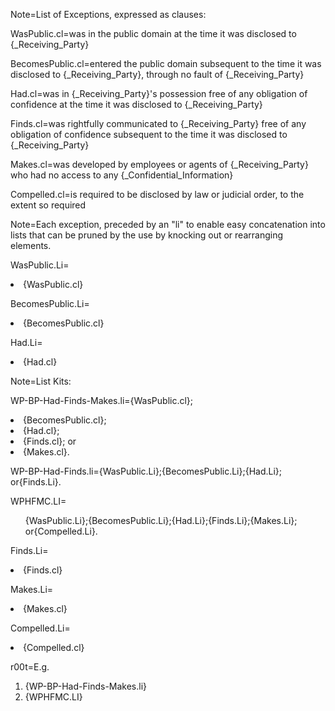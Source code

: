 Note=List of Exceptions, expressed as clauses:

WasPublic.cl=was in the public domain at the time it was disclosed to {_Receiving_Party}

BecomesPublic.cl=entered the public domain subsequent to the time it was disclosed to {_Receiving_Party}, through no fault of {_Receiving_Party}

Had.cl=was in {_Receiving_Party}'s possession free of any obligation of confidence at the time it was disclosed to {_Receiving_Party}

Finds.cl=was rightfully communicated to {_Receiving_Party} free of any obligation of confidence subsequent to the time it was disclosed to {_Receiving_Party}

Makes.cl=was developed by employees or agents of {_Receiving_Party} who had no access to any {_Confidential_Information}

Compelled.cl=is required to be disclosed by law or judicial order, to the extent so required

Note=Each exception, preceded by an "li" to enable easy concatenation into lists that can be pruned by the use by knocking out or rearranging elements.
  
WasPublic.Li=<li>{WasPublic.cl}

BecomesPublic.Li=<li>{BecomesPublic.cl}

Had.Li=<li>{Had.cl}

Note=List Kits:

WP-BP-Had-Finds-Makes.li={WasPublic.cl};<li>{BecomesPublic.cl};<li>{Had.cl};<li>{Finds.cl}; or<li>{Makes.cl}.

WP-BP-Had-Finds.li={WasPublic.Li};{BecomesPublic.Li};{Had.Li}; or{Finds.Li}.

WPHFMC.LI=<ol>{WasPublic.Li};{BecomesPublic.Li};{Had.Li};{Finds.Li};{Makes.Li}; or{Compelled.Li}.</ol>


Finds.Li=<li>{Finds.cl}

Makes.Li=<li>{Makes.cl}

Compelled.Li=<li>{Compelled.cl}

r00t=E.g.<ol><li>{WP-BP-Had-Finds-Makes.li}<li>{WPHFMC.LI}</ol>
